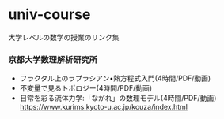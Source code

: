 # univ-course
大学レベルの数学の授業のリンク集


### 京都大学数理解析研究所

* フラクタル上のラプラシアン•熱方程式入門(4時間/PDF/動画)
* 不変量で見るトポロジー(4時間/PDF/動画)
* 日常を彩る流体力学:「ながれ」の数理モデル(4時間/PDF/動画)
https://www.kurims.kyoto-u.ac.jp/kouza/index.html
